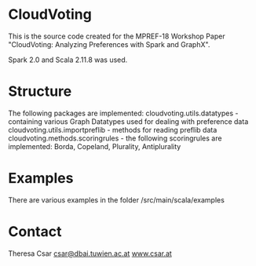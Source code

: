 # CloudVoting

This is the source code created for the MPREF-18 Workshop Paper "CloudVoting: Analyzing Preferences with Spark and GraphX". 

Spark 2.0 and Scala 2.11.8 was used.

# Structure

The following packages are implemented: 
cloudvoting.utils.datatypes - containing various Graph Datatypes used for dealing with preference data
cloudvoting.utils.importpreflib - methods for reading preflib data
cloudvoting.methods.scoringrules - the following scoringrules are implemented: Borda, Copeland, Plurality, Antiplurality

# Examples

There are various examples in the folder /src/main/scala/examples

# Contact

Theresa Csar
csar@dbai.tuwien.ac.at
www.csar.at

